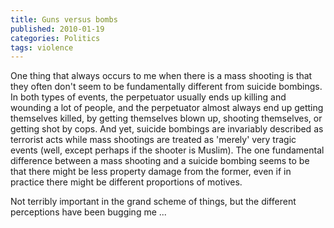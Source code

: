 ```yaml
---
title: Guns versus bombs
published: 2010-01-19
categories: Politics
tags: violence
---
```


One thing that always occurs to me when there is a mass shooting is that they often don't
seem to be fundamentally different from suicide bombings.  In both types of events, the
perpetuator usually ends up killing and wounding a lot of people, and the perpetuator
almost always end up getting themselves killed, by getting themselves blown up, shooting
themselves, or getting shot by cops.  And yet, suicide bombings are invariably described
as terrorist acts while mass shootings are treated as 'merely' very tragic events (well,
except perhaps if the shooter is Muslim).  The one fundamental difference between a mass
shooting and a suicide bombing seems to be that there might be less property damage from
the former, even if in practice there might be different proportions of motives.

Not terribly important in the grand scheme of things, but the different perceptions have
been bugging me ...
